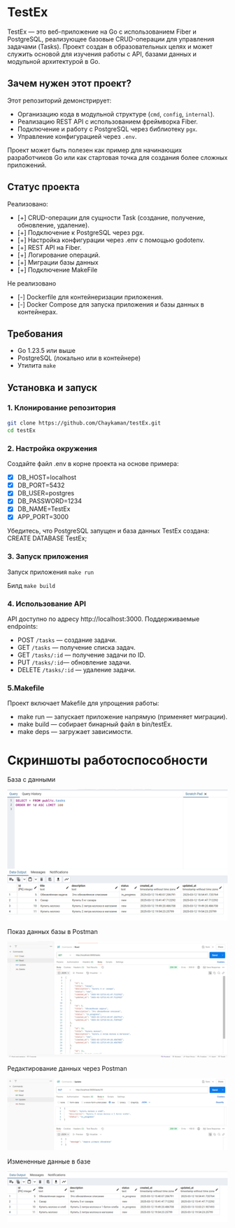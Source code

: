 # TestEx

TestEx — это веб-приложение на Go с использованием Fiber и PostgreSQL, реализующее базовые CRUD-операции для управления задачами (Tasks). Проект создан в образовательных целях и может служить основой для изучения работы с API, базами данных и модульной архитектурой в Go.

## Зачем нужен этот проект?

Этот репозиторий демонстрирует:
- Организацию кода в модульной структуре (`cmd`, `config`, `internal`).
- Реализацию REST API с использованием фреймворка Fiber.
- Подключение и работу с PostgreSQL через библиотеку `pgx`.
- Управление конфигурацией через `.env`.

Проект может быть полезен как пример для начинающих разработчиков Go или как стартовая точка для создания более сложных приложений.

## Статус проекта

Реализовано:
- [+] CRUD-операции для сущности Task (создание, получение, обновление, удаление).
- [+] Подключение к PostgreSQL через pgx.
- [+] Настройка конфигурации через .env с помощью godotenv.
- [+] REST API на Fiber.
- [+] Логирование операций.
- [+] Миграции базы данных
- [+] Подключение MakeFile

Не реализовано
- [-] Dockerfile для контейнеризации приложения.
- [-] Docker Compose для запуска приложения и базы данных в контейнерах.

## Требования

- Go 1.23.5 или выше
- PostgreSQL (локально или в контейнере)
- Утилита `make`

## Установка и запуск

### 1. Клонирование репозитория
```bash
git clone https://github.com/Chaykaman/testEx.git
cd testEx
```

### 2. Настройка окружения
Создайте файл .env в корне проекта на основе примера:
- [x] DB_HOST=localhost
- [x] DB_PORT=5432
- [x] DB_USER=postgres
- [x] DB_PASSWORD=1234
- [x] DB_NAME=TestEx
- [x] APP_PORT=3000

Убедитесь, что PostgreSQL запущен и база данных TestEx создана: CREATE DATABASE TestEx;


### 3. Запуск приложения
Запуск приложения `make run`

Билд `make build`


### 4. Использование API

API доступно по адресу http://localhost:3000. Поддерживаемые endpoints:


- POST `/tasks` — создание задачи.
- GET `/tasks` — получение списка задач.
- GET `/tasks/:id` — получение задачи по ID.
- PUT `/tasks/:id`— обновление задачи.
- DELETE `/tasks/:id` — удаление задачи.

### 5.Makefile  
Проект включает Makefile для упрощения работы:
- make run — запускает приложение напрямую (применяет миграции).
- make build — собирает бинарный файл в bin/testEx.
- make deps — загружает зависимости.


# Скриншоты работоспособности

База с данными

![DB](src/img/database1.jpg)

Показ данных базы в Postman

![Postman](src/img/postman2.jpg)

Редактирование данных через Postman

![PostmanUpdate](src/img/postman3.jpg)

Измененные данные в базе

![DBUpdate](src/img/database4.jpg)



